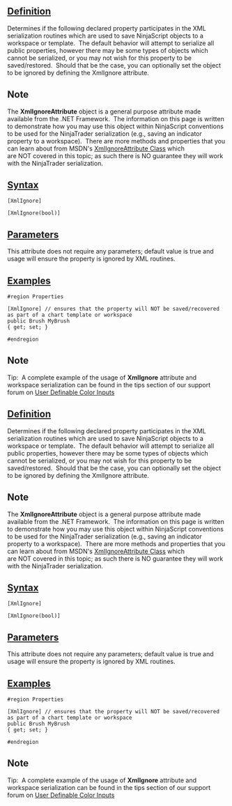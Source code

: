 ## [Definition](https://developer.ninjatrader.com/docs/desktop/xmlignoreattribute\#definition)

Determines if the following declared property participates in the XML serialization routines which are used to save NinjaScript objects to a workspace or template.  The default behavior will attempt to serialize all public properties, however there may be some types of objects which cannot be serialized, or you may not wish for this property to be saved/restored.  Should that be the case, you can optionally set the object to be ignored by defining the XmlIgnore attribute.

## Note

The **XmlIgnoreAttribute** object is a general purpose attribute made available from the .NET Framework.  The information on this page is written to demonstrate how you may use this object within NinjaScript conventions to be used for the NinjaTrader serialization (e.g., saving an indicator property to a workspace).  There are more methods and properties that you can learn about from MSDN's [XmlIgnoreAttribute Class](https://msdn.microsoft.com/en-us/library/system.xml.serialization.xmlignoreattribute(v=vs.110).aspx) which are NOT covered in this topic; as such there is NO guarantee they will work with the NinjaTrader serialization.

## [Syntax](https://developer.ninjatrader.com/docs/desktop/xmlignoreattribute\#syntax)

`[XmlIgnore]`

`[XmlIgnore(bool)]`

## [Parameters](https://developer.ninjatrader.com/docs/desktop/xmlignoreattribute\#parameters)

This attribute does not require any parameters; default value is true and usage will ensure the property is ignored by XML routines.

## [Examples](https://developer.ninjatrader.com/docs/desktop/xmlignoreattribute\#examples)

```jsx-150469391 csharp
#region Properties

[XmlIgnore] // ensures that the property will NOT be saved/recovered as part of a chart template or workspace
public Brush MyBrush
{ get; set; }

#endregion

```

## Note

Tip:  A complete example of the usage of **XmlIgnore** attribute and workspace serialization can be found in the tips section of our support forum on [User Definable Color Inputs](https://developer.ninjatrader.com/docs/desktop/user_definable_color_inputs)

## [Definition](https://developer.ninjatrader.com/docs/desktop/xmlignoreattribute\#definition)

Determines if the following declared property participates in the XML serialization routines which are used to save NinjaScript objects to a workspace or template.  The default behavior will attempt to serialize all public properties, however there may be some types of objects which cannot be serialized, or you may not wish for this property to be saved/restored.  Should that be the case, you can optionally set the object to be ignored by defining the XmlIgnore attribute.

## Note

The **XmlIgnoreAttribute** object is a general purpose attribute made available from the .NET Framework.  The information on this page is written to demonstrate how you may use this object within NinjaScript conventions to be used for the NinjaTrader serialization (e.g., saving an indicator property to a workspace).  There are more methods and properties that you can learn about from MSDN's [XmlIgnoreAttribute Class](https://msdn.microsoft.com/en-us/library/system.xml.serialization.xmlignoreattribute(v=vs.110).aspx) which are NOT covered in this topic; as such there is NO guarantee they will work with the NinjaTrader serialization.

## [Syntax](https://developer.ninjatrader.com/docs/desktop/xmlignoreattribute\#syntax)

`[XmlIgnore]`

`[XmlIgnore(bool)]`

## [Parameters](https://developer.ninjatrader.com/docs/desktop/xmlignoreattribute\#parameters)

This attribute does not require any parameters; default value is true and usage will ensure the property is ignored by XML routines.

## [Examples](https://developer.ninjatrader.com/docs/desktop/xmlignoreattribute\#examples)

```jsx-150469391 csharp
#region Properties

[XmlIgnore] // ensures that the property will NOT be saved/recovered as part of a chart template or workspace
public Brush MyBrush
{ get; set; }

#endregion

```

## Note

Tip:  A complete example of the usage of **XmlIgnore** attribute and workspace serialization can be found in the tips section of our support forum on [User Definable Color Inputs](https://developer.ninjatrader.com/docs/desktop/user_definable_color_inputs)